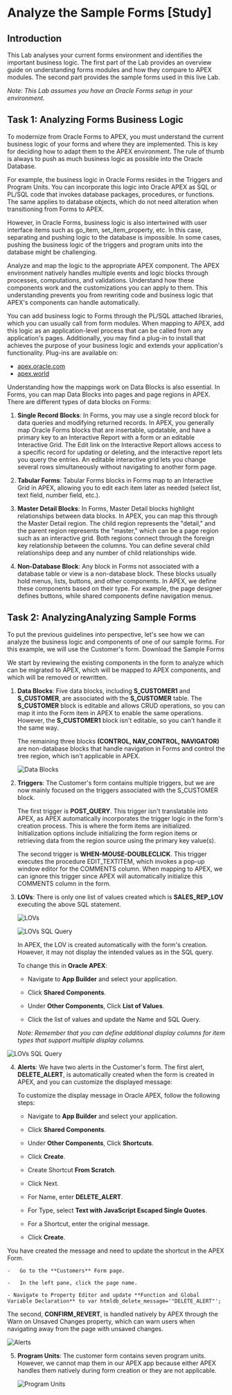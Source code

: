 # Analyze the Sample Forms [Study]

## Introduction
This Lab analyses your current forms environment and identifies the important business logic. The first part of the Lab provides an overview guide on understanding forms modules and how they compare to APEX modules. The second part provides the sample forms used in this live Lab.

*Note: This Lab assumes you have an Oracle Forms setup in your environment.*

## Task 1: Analyzing Forms Business Logic
To modernize from Oracle Forms to APEX, you must understand the current business logic of your forms and where they are implemented. This is key for deciding how to adapt them to the APEX environment. The rule of thumb is always to push as much business logic as possible into the Oracle Database.

For example, the business logic in Oracle Forms resides in the Triggers and Program Units. You can incorporate this logic into Oracle APEX as SQL or PL/SQL code that invokes database packages, procedures, or functions. The same applies to database objects, which do not need alteration when transitioning from Forms to APEX.

However, in Oracle Forms, business logic is also intertwined with user interface items such as go_item, set_item_property, etc. In this case, separating and pushing logic to the database is impossible. In some cases, pushing the business logic of the triggers and program units into the database might be challenging.

Analyze and map the logic to the appropriate APEX component. The APEX environment natively handles multiple events and logic blocks through processes, computations, and validations. Understand how these components work and the customizations you can apply to them. This understanding prevents you from rewriting code and business logic that APEX's components can handle automatically.

You can add business logic to Forms through the PL/SQL attached libraries, which you can usually call from form modules. When mapping to APEX, add this logic as an application-level process that can be called from any application's pages. Additionally, you may find a plug-in to install that achieves the purpose of your business logic and extends your application's functionality. Plug-ins are available on:

-	[apex.oracle.com](https://apex.oracle.com/en/solutions/apps/)
-	[apex.world](https://apex.world/ords/f?p=100:700)

Understanding how the mappings work on Data Blocks is also essential. In Forms, you can map Data Blocks into pages and page regions in APEX. There are different types of data blocks on Forms:

1.	**Single Record Blocks**:
In Forms, you may use a single record block for data queries and modifying returned records. In APEX, you generally map Oracle Forms blocks that are insertable, updatable, and have a primary key to an Interactive Report with a form or an editable Interactive Grid. The Edit link on the Interactive Report allows access to a specific record for updating or deleting, and the interactive report lets you query the entries. An editable interactive grid lets you change several rows simultaneously without navigating to another form page.

2. **Tabular Forms**:
Tabular Forms blocks in Forms map to an Interactive Grid in APEX, allowing you to edit each item later as needed (select list, text field, number field, etc.).

3. **Master Detail Blocks**:
In Forms, Master Detail blocks highlight relationships between data blocks. In APEX, you can map this through the Master Detail region. The child region represents the "detail," and the parent region represents the "master," which can be a page region such as an interactive grid. Both regions connect through the foreign key relationship between the columns. You can define several child relationships deep and any number of child relationships wide.

4. **Non-Database Block**:
Any block in Forms not associated with a database table or view is a non-database block. These blocks usually hold menus, lists, buttons, and other components. In APEX, we define these components based on their type. For example, the page designer defines buttons, while shared components define navigation menus.


## Task 2: AnalyzingAnalyzing Sample Forms
To put the previous guidelines into perspective, let's see how we can analyze the business logic and components of one of our sample forms. For this example, we will use the Customer's form. Download the Sample Forms

We start by reviewing the existing components in the form to analyze which can be migrated to APEX, which will be mapped to APEX components, and which will be removed or rewritten.

1. **Data Blocks**:
 Five data blocks, including **S_CUSTOMER1** and **S_CUSTOMER**, are associated with the **S_CUSTOMER** table. The **S_CUSTOMER** block is editable and allows CRUD operations, so you can map it into the Form item in APEX to enable the same operations. However, the **S_CUSTOMER1** block isn't editable, so you can't handle it the same way.

    The remaining three blocks **(CONTROL, NAV_CONTROL, NAVIGATOR)** are non-database blocks that handle navigation in Forms and control the tree region, which isn't applicable in APEX.

    ![Data Blocks](images/data-blocks.png " ")

2. **Triggers**: The Customer's form contains multiple triggers, but we are now mainly focused on the triggers associated with the S_CUSTOMER block.

    The first trigger is **POST_QUERY**. This trigger isn't translatable into APEX, as APEX automatically incorporates the trigger logic in the form's creation process. This is where the form items are initialized. Initialization options include initializing the form region items or retrieving data from the region source using the primary key value(s).

    The second trigger is **WHEN-MOUSE-DOUBLECLICK**. This trigger executes the procedure EDIT_TEXTITEM, which invokes a pop-up window editor for the COMMENTS column. When mapping to APEX, we can ignore this trigger since APEX will automatically initialize this COMMENTS column in the form.

3. **LOVs**: There is only one list of values created which is **SALES_REP_LOV** executing the above SQL statement.

    ![LOVs](images/lovs.png " ")

    ![LOVs SQL Query](images/sql-query.png " ")

    In APEX, the LOV is created automatically with the form's creation. However, it may not display the intended values as in the SQL query.

    To change this in **Oracle APEX**:

    - Navigate to **App Builder** and select your application.

    - Click **Shared Components**.

    - Under **Other Components**, Click **List of Values**.

    -	Click the list of values and update the Name and SQL Query.

    *Note: Remember that you can define additional display columns for item types that support multiple display columns.*

  ![LOVs SQL Query](images/sales-rep-lovs.jpg " ")

4. **Alerts**: We have two alerts in the Customer's form. The first alert, **DELETE_ALERT**, is automatically created when the form is created in APEX, and you can customize the displayed message:

    To customize the display message in Oracle APEX, follow the following steps:

    - Navigate to **App Builder** and select your application.

    - Click **Shared Components**.

    - Under **Other Components**, Click **Shortcuts**.

    -	Click **Create**.

    -	Create Shortcut **From Scratch**.

    -	Click Next.

    -	For Name, enter **DELETE_ALERT**.

    - For Type, select **Text with JavaScript Escaped Single Quotes**.

    - For a Shortcut, enter the original message.

    -	Click **Create**.

  You have created the message and need to update the shortcut in the APEX Form.

    -	Go to the **Customers** Form page.

    -	In the left pane, click the page name.

    - Navigate to Property Editor and update **Function and Global Variable Declaration** to var htmldb_delete_message='"DELETE_ALERT"';

  The second, **CONFIRM_REVERT**, is handled natively by APEX through the Warn on Unsaved Changes property, which can warn users when navigating away from the page with unsaved changes.

  ![Alerts](images/alerts.png " ")

5. **Program Units**: The customer form contains seven program units. However, we cannot map them in our APEX app because either APEX handles them natively during form creation or they are not applicable.

      ![Program Units](images/program-units.png " ")
